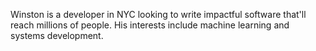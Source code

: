 Winston is a developer in NYC looking to write impactful software that'll reach millions of people. His interests include machine learning and systems development.

<!---
wriggs12/wriggs12 is a ✨ special ✨ repository because its `README.md` (this file) appears on your GitHub profile.
You can click the Preview link to take a look at your changes.
--->
